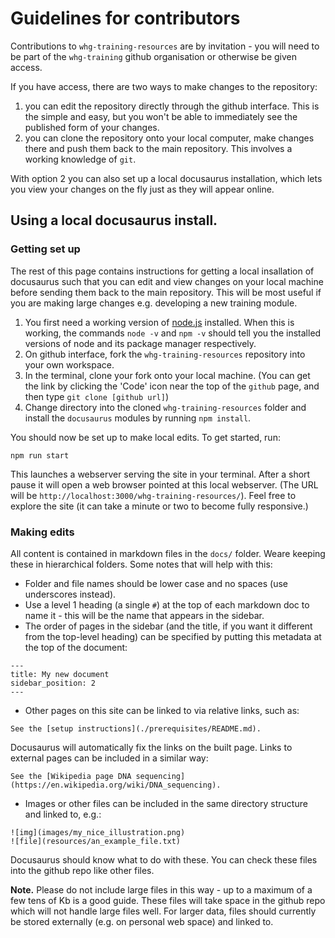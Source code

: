 # Guidelines for contributors

Contributions to `whg-training-resources` are by invitation - you will need to be part of the `whg-training` github organisation or otherwise be given access.

If you have access, there are two ways to make changes to the repository:

1. you can edit the repository directly through the github interface.  This is the simple and easy, but you won't be able to immediately see the published form of your changes.
2. you can clone the repository onto your local computer, make changes there and push them back to the main repository.  This involves a working knowledge of `git`.

With option 2 you can also set up a local docusaurus installation, which lets you view your changes on the fly just as they will appear online.

## Using a local docusaurus install.

### Getting set up

The rest of this page contains instructions for getting a local insallation of docusaurus such that you can edit and view changes on your local machine before sending them back to the main repository.
This will be most useful if you are making large changes e.g. developing a new training module.

1. You first need a working version of [node.js](https://nodejs.org/en/download/) installed.  When this is working, the commands `node -v` and `npm -v` should tell you the installed versions of node and its package manager respectively.
2. On github interface, fork the `whg-training-resources` repository into your own workspace.
3. In the terminal, clone your fork onto your local machine.  (You can get the link by clicking the 'Code' icon near the top of the `github` page, and then type `git clone [github url]`)
4. Change directory into the cloned `whg-training-resources` folder and install the `docusaurus` modules by running `npm install`.

You should now be set up to make local edits.  To get started, run:

```
npm run start
```

This launches a webserver serving the site in your terminal.  After a short pause it will open a web browser pointed at this local webserver.
(The URL will be `http://localhost:3000/whg-training-resources/`).  Feel free to explore the site (it can take a minute or two to become fully responsive.)

### Making edits

All content is contained in markdown files in the `docs/` folder.  Weare keeping these in hierarchical folders.  Some notes that will help with this:

* Folder and file names should be lower case and no spaces (use underscores instead).
* Use a level 1 heading (a single `#`) at the top of each markdown doc to name it - this will be the name that appears in the sidebar.
* The order of pages in the sidebar (and the title, if you want it different from the top-level heading) can be specified by putting this metadata at the top of the document:
```
---
title: My new document
sidebar_position: 2
---
```

* Other pages on this site can be linked to via relative links, such as:

```
See the [setup instructions](./prerequisites/README.md).
```
Docusaurus will automatically fix the links on the built page.  Links to external pages can be included in a similar way:

```
See the [Wikipedia page DNA sequencing](https://en.wikipedia.org/wiki/DNA_sequencing).
```

* Images or other files can be included in the same directory structure and linked to, e.g.:
```
![img](images/my_nice_illustration.png)
![file](resources/an_example_file.txt)
```
Docusaurus should know what to do with these.  You can check these files into the github repo like other files.

**Note.** Please do not include large files in this way - up to a maximum of a few tens of Kb is a good guide.
These files will take space in the github repo which will not handle large files well. For larger data, files
should currently be stored externally (e.g. on personal web space) and linked to.

